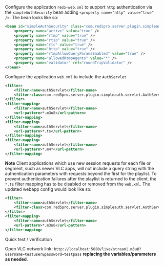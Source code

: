 
Configure the application `red5-web.xml` to support `http` authentication via the `simpleAuthSecurity` bean adding `<property name="http" value="true" />`. The bean looks like so:

```xml
<bean id="simpleAuthSecurity" class="com.red5pro.server.plugin.simpleauth.Configuration" >
    <property name="active" value="true" />
    <property name="rtmp" value="true" />
    <property name="rtsp" value="true" />
    <property name="rtc" value="true" />
    <property name="http" value="true" />
    <property name="rtmpAllowQueryParamsEnabled" value="true" />
    <property name="allowedRtmpAgents" value="*" />
    <property name="validator" ref="roundTripValidator" />
</bean>
``` 

Configure the application `web.xml` to include the `AuthServlet`

```xml
<filter>
    <filter-name>authServlet</filter-name>
    <filter-class>com.red5pro.server.plugin.simpleauth.servlet.AuthServlet</filter-class>
</filter>
<filter-mapping>
    <filter-name>authServlet</filter-name>
    <url-pattern>*.m3u8</url-pattern>
</filter-mapping>
<filter-mapping>
    <filter-name>authServlet</filter-name>
    <url-pattern>*.ts</url-pattern>
</filter-mapping>
<filter-mapping>
    <filter-name>authServlet</filter-name>
    <url-pattern>*.m4*</url-pattern>
</filter-mapping>
```

**Note** Client applications which use new session requests for each file or segment, such as newer VLC apps, will not include a query string with the authentication parameters with requests beyond the first for the playlist. To prevent authentication failures after the playlist is returned to the client, the `*.ts` filter mapping has to be disabled or removed from the `web.xml`. The updated webapp config would look like so:

```xml
<filter>
    <filter-name>authServlet</filter-name>
    <filter-class>com.red5pro.server.plugin.simpleauth.servlet.AuthServlet</filter-class>
</filter>
<filter-mapping>
    <filter-name>authServlet</filter-name>
    <url-pattern>*.m3u8</url-pattern>
</filter-mapping>
```

Quick test / verification

Open VLC network link: `http://localhost:5080/live/stream1.m3u8?username=testuser&password=testpass` __replacing the variables/parameters as needed__.

